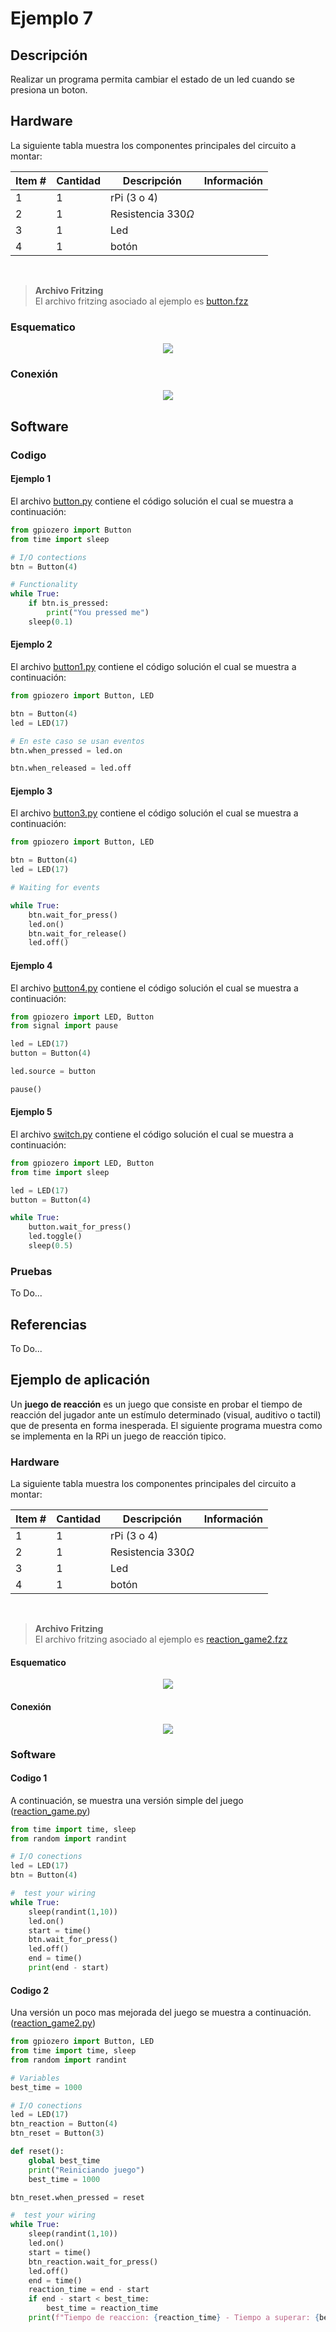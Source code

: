 # Ejemplo 7 

## Descripción

Realizar un programa permita cambiar el estado de un led cuando se presiona un boton.

## Hardware

La siguiente tabla muestra los componentes principales del circuito a montar:

|Item # |Cantidad |Descripción| Información|
|---|---|---|---|
|1|1|rPi (3 o 4)||
|2|1|Resistencia $330 \Omega$||
|3|1|Led||
|4|1|botón||

<br>

> **Archivo Fritzing** <br>
> El archivo fritzing asociado al ejemplo es [button.fzz](button.fzz)

### Esquematico

<p align = "center">
<img src = "button1_sch.png">
</p>

### Conexión

<p align = "center">
<img src = "button1_bb.png">
</p>

## Software

### Codigo

#### Ejemplo 1

El archivo [button.py](button.py) contiene el código solución el cual se muestra a continuación:

```py
from gpiozero import Button
from time import sleep

# I/O contections
btn = Button(4)

# Functionality
while True:
    if btn.is_pressed:
        print("You pressed me")
    sleep(0.1)
```

#### Ejemplo 2

El archivo [button1.py](button1.py) contiene el código solución el cual se muestra a continuación:

```py
from gpiozero import Button, LED

btn = Button(4)
led = LED(17)

# En este caso se usan eventos
btn.when_pressed = led.on

btn.when_released = led.off
```

#### Ejemplo 3

El archivo [button3.py](button3.py) contiene el código solución el cual se muestra a continuación:

```py
from gpiozero import Button, LED

btn = Button(4)
led = LED(17)

# Waiting for events

while True:
    btn.wait_for_press()
    led.on()
    btn.wait_for_release()
    led.off()
```

#### Ejemplo 4

El archivo [button4.py](button4.py) contiene el código solución el cual se muestra a continuación:

```py
from gpiozero import LED, Button
from signal import pause

led = LED(17)
button = Button(4)

led.source = button

pause()
```

#### Ejemplo 5

El archivo [switch.py](switch.py) contiene el código solución el cual se muestra a continuación:

```py
from gpiozero import LED, Button
from time import sleep

led = LED(17)
button = Button(4)

while True:
    button.wait_for_press()
    led.toggle()
    sleep(0.5)
```

### Pruebas

To Do...

## Referencias

To Do...

## Ejemplo de aplicación

Un **juego de reacción** es un juego que consiste en probar el tiempo de reacción del jugador ante un estímulo determinado (visual, auditivo o tactil) que de presenta en forma inesperada. El siguiente programa muestra como se implementa en la RPi un juego de reacción tipico.

### Hardware

La siguiente tabla muestra los componentes principales del circuito a montar:

|Item # |Cantidad |Descripción| Información|
|---|---|---|---|
|1|1|rPi (3 o 4)||
|2|1|Resistencia $330 \Omega$||
|3|1|Led||
|4|1|botón||

<br>

> **Archivo Fritzing** <br>
> El archivo fritzing asociado al ejemplo es [reaction_game2.fzz](reaction_game2.fzz)

#### Esquematico

<p align = "center">
<img src = "reaction_game2_sch.png">
</p>

#### Conexión

<p align = "center">
<img src = "reaction_game2_bb.png">
</p>

### Software

#### Codigo 1

A continuación, se muestra una versión simple del juego ([reaction_game.py](reaction_game.py))

```py
from time import time, sleep
from random import randint

# I/O conections
led = LED(17)
btn = Button(4)

#  test your wiring
while True:
    sleep(randint(1,10))
    led.on()
    start = time()
    btn.wait_for_press()
    led.off()
    end = time()
    print(end - start)
```

#### Codigo 2

Una versión un poco mas mejorada del juego se muestra a continuación. ([reaction_game2.py](reaction_game2.py))

```py
from gpiozero import Button, LED
from time import time, sleep
from random import randint

# Variables
best_time = 1000

# I/O conections
led = LED(17)
btn_reaction = Button(4)
btn_reset = Button(3)

def reset():
    global best_time
    print("Reiniciando juego")
    best_time = 1000

btn_reset.when_pressed = reset

#  test your wiring
while True:
    sleep(randint(1,10))
    led.on()
    start = time()
    btn_reaction.wait_for_press()
    led.off()
    end = time()
    reaction_time = end - start    
    if end - start < best_time:
        best_time = reaction_time
    print(f"Tiempo de reaccion: {reaction_time} - Tiempo a superar: {best_time}")    
```